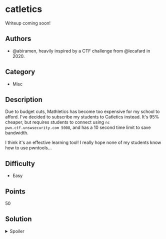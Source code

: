 # catletics

Writeup coming soon!

## Authors
- @abiramen, heavily inspired by a CTF challenge from @lecafard in 2020.

## Category
- Misc

## Description
Due to budget cuts, Mathletics has become too expensive for my school to afford. I've decided to subscribe my students to Catletics instead. It's 95% cheaper, but requires students to connect using `nc pwn.ctf.unswsecurity.com 5008`, and has a 10 second time limit to save bandwidth.

I think it's an effective learning tool! I really hope none of my students know how to use pwntools...

## Difficulty
- Easy

## Points
50

## Solution
<details>
<summary>Spoiler</summary>

### Idea
- Classic intro to pwntools maths challenge.

### Walkthrough
1. Coming soon.

### Flag
`SKYLIGHT{pWnT00L5_m4St3R_0r%sC0Tt_fL4nsburG}`
</details>
